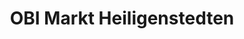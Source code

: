 ---
title: "OBI Markt Heiligenstedten"
url: /heiligenstedten/obi-markt-heiligenstedten/
shop: Baumarkt
---